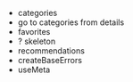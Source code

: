 - categories
- go to categories from details
- favorites
- ? skeleton
- recommendations
- createBaseErrors
- useMeta
